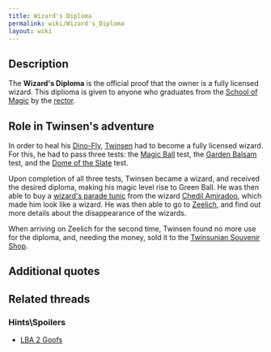 ```yaml
---
title: Wizard's Diploma
permalink: wiki/Wizard's_Diploma
layout: wiki
---
```


## Description

The **Wizard's Diploma** is the official proof that the owner is a fully
licensed wizard. This diplioma is given to anyone who graduates from the
[School of Magic](School_of_Magic "wikilink") by the
[rector](Rector_of_the_School_of_Magic "wikilink").

## Role in Twinsen's adventure

In order to heal his [Dino-Fly](Dino-Fly "wikilink"),
[Twinsen](Twinsen "wikilink") had to become a fully licensed wizard. For
this, he had to pass three tests: the [Magic
Ball](Magic_Ball "wikilink") test, the [Garden
Balsam](Garden_Balsam "wikilink") test, and the [Dome of the
Slate](Dome_of_the_Slate "wikilink") test.

Upon completion of all three tests, Twinsen became a wizard, and
received the desired diploma, making his magic level rise to Green Ball.
He was then able to buy a [wizard's parade
tunic](wizard's_parade_tunic "wikilink") from the wizard [Chedil
Amiradoo](Chedil_Amiradoo "wikilink"), which made him look like a
wizard. He was then able to go to [Zeelich](Zeelich "wikilink"), and
find out more details about the disappearance of the wizards.

When arriving on Zeelich for the second time, Twinsen found no more use
for the diploma, and, needing the money, sold it to the [Twinsunian
Souvenir Shop](Twinsunian_Souvenir_Shop "wikilink").

## Additional quotes

## Related threads

### Hints\Spoilers

- [LBA 2 Goofs](https://forum.magicball.net/showthread.php?t=10415)
